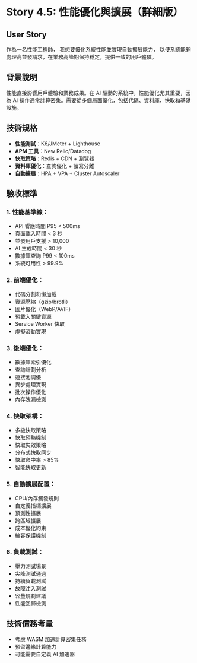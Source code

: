# Story 4.5: 性能優化與擴展（詳細版）

## User Story
作為一名性能工程師，
我想要優化系統性能並實現自動擴展能力，
以便系統能夠處理高並發請求，在業務高峰期保持穩定，提供一致的用戶體驗。

## 背景說明
性能直接影響用戶體驗和業務成果。在 AI 驅動的系統中，性能優化尤其重要，因為 AI 操作通常計算密集。需要從多個層面優化，包括代碼、資料庫、快取和基礎設施。

## 技術規格
- **性能測試**：K6/JMeter + Lighthouse
- **APM 工具**：New Relic/Datadog
- **快取策略**：Redis + CDN + 瀏覽器
- **資料庫優化**：查詢優化 + 讀寫分離
- **自動擴展**：HPA + VPA + Cluster Autoscaler

## 驗收標準

### 1. 性能基準線：
- API 響應時間 P95 < 500ms
- 頁面載入時間 < 3 秒
- 並發用戶支援 > 10,000
- AI 生成時間 < 30 秒
- 數據庫查詢 P99 < 100ms
- 系統可用性 > 99.9%

### 2. 前端優化：
- 代碼分割和懶加載
- 資源壓縮（gzip/brotli）
- 圖片優化（WebP/AVIF）
- 預載入關鍵資源
- Service Worker 快取
- 虛擬滾動實現

### 3. 後端優化：
- 數據庫索引優化
- 查詢計劃分析
- 連接池調優
- 異步處理實現
- 批次操作優化
- 內存洩漏檢測

### 4. 快取架構：
- 多級快取策略
- 快取預熱機制
- 快取失效策略
- 分布式快取同步
- 快取命中率 > 85%
- 智能快取更新

### 5. 自動擴展配置：
- CPU/內存觸發規則
- 自定義指標擴展
- 預測性擴展
- 跨區域擴展
- 成本優化約束
- 縮容保護機制

### 6. 負載測試：
- 壓力測試場景
- 尖峰測試通過
- 持續負載測試
- 故障注入測試
- 容量規劃建議
- 性能回歸檢測

## 技術債務考量
- 考慮 WASM 加速計算密集任務
- 預留邊緣計算能力
- 可能需要自定義 AI 加速器
